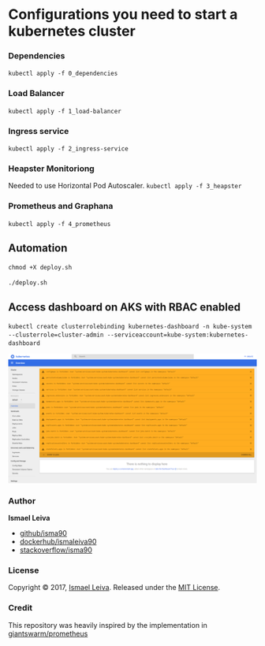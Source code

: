# Configurations you need to start a kubernetes cluster

### Dependencies

`kubectl apply -f 0_dependencies`

### Load Balancer
`kubectl apply -f 1_load-balancer`
### Ingress service
`kubectl apply -f 2_ingress-service`
### Heapster Monitoriong
Needed to use Horizontal Pod Autoscaler.
`kubectl apply -f 3_heapster`
### Prometheus and Graphana
`kubectl apply -f 4_prometheus`


## Automation

`chmod +X deploy.sh`

`./deploy.sh`


## Access dashboard on AKS with RBAC enabled

`kubectl create clusterrolebinding kubernetes-dashboard -n kube-system --clusterrole=cluster-admin --serviceaccount=kube-system:kubernetes-dashboard`

![dashboard](resources/image/dashboard-errors.png)


### Author

**Ismael Leiva**

* [github/isma90](https://github.com/isma90)
* [dockerhub/ismaleiva90](https://hub.docker.com/u/ismaleiva90)
* [stackoverflow/isma90](https://stackoverflow.com/users/2043313/isma90?tab=profile)

### License

Copyright © 2017, [Ismael Leiva](https://github.com/isma90).
Released under the [MIT License](LICENSE).


### Credit

This repository was heavily inspired by the implementation in [giantswarm/prometheus](https://github.com/giantswarm/prometheus)
